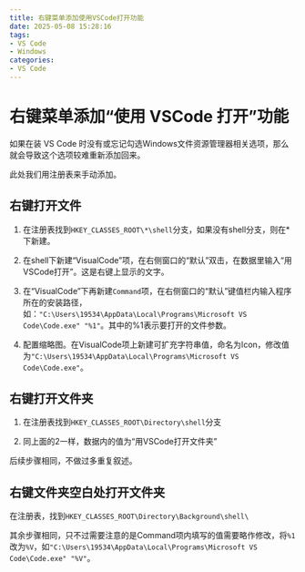```yaml
---
title: 右键菜单添加使用VSCode打开功能
date: 2025-05-08 15:28:16
tags:
- VS Code
- Windows
categories:
- VS Code
---
```


# 右键菜单添加“使用 VSCode 打开”功能

如果在装 VS Code 时没有或忘记勾选Windows文件资源管理器相关选项，那么就会导致这个选项较难重新添加回来。

此处我们用注册表来手动添加。

## 右键打开文件

1. 在注册表找到`HKEY_CLASSES_ROOT\*\shell`分支，如果没有shell分支，则在*下新建。

2. 在shell下新建“VisualCode”项，在右侧窗口的“默认”双击，在数据里输入“用VSCode打开”。这是右键上显示的文字。

3. 在“VisualCode”下再新建`Command`项，在右侧窗口的“默认”键值栏内输入程序所在的安装路径，如：`"C:\Users\19534\AppData\Local\Programs\Microsoft VS Code\Code.exe" "%1"`。其中的%1表示要打开的文件参数。

4. 配置缩略图。在VisualCode项上新建可扩充字符串值，命名为Icon，修改值为`"C:\Users\19534\AppData\Local\Programs\Microsoft VS Code\Code.exe"`。

## 右键打开文件夹

1. 在注册表找到`HKEY_CLASSES_ROOT\Directory\shell`分支

2. 同上面的2一样，数据内的值为“用VSCode打开文件夹”

后续步骤相同，不做过多重复叙述。

## 右键文件夹空白处打开文件夹

在注册表，找到`HKEY_CLASSES_ROOT\Directory\Background\shell\`

其余步骤相同，只不过需要注意的是Command项内填写的值需要略作修改，将`%1`改为`%V`，如`"C:\Users\19534\AppData\Local\Programs\Microsoft VS Code\Code.exe" "%V"`。
